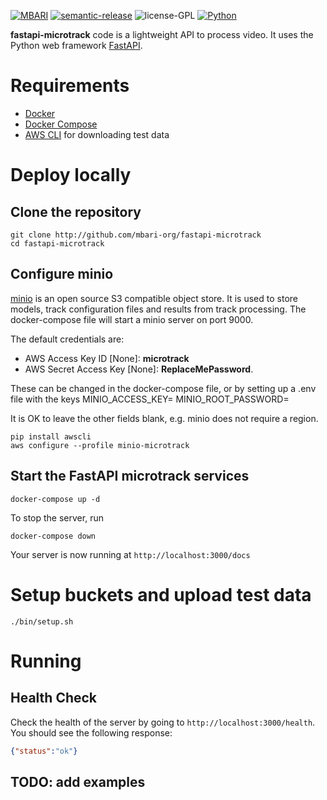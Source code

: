 [![MBARI](https://www.mbari.org/wp-content/uploads/2014/11/logo-mbari-3b.png)](http://www.mbari.org)
[![semantic-release](https://img.shields.io/badge/%20%20%F0%9F%93%A6%F0%9F%9A%80-semantic--release-e10079.svg)](https://github.com/semantic-release/semantic-release)
![license-GPL](https://img.shields.io/badge/license-GPL-blue)
[![Python](https://img.shields.io/badge/language-Python-blue.svg)](https://www.python.org/downloads/)

**fastapi-microtrack** code is a lightweight API to process video. It uses the Python web framework [FastAPI](https://fastapi.tiangolo.com/).
 
# Requirements

- [Docker](https://docs.docker.com/get-docker/)
- [Docker Compose](https://docs.docker.com/compose/install/)
- [AWS CLI](https://docs.aws.amazon.com/cli/latest/userguide/cli-chap-install.html) for downloading test data

# Deploy locally

## Clone the repository
```shell
git clone http://github.com/mbari-org/fastapi-microtrack
cd fastapi-microtrack
```

## Configure minio

[minio](https://min.io/) is an open source S3 compatible object store.  It is used to store models, track configuration files and results from track processing.  The docker-compose file will start a minio server on port 9000.  

The default credentials are:
- AWS Access Key ID [None]: **microtrack** 
- AWS Secret Access Key [None]: **ReplaceMePassword**.

These can be changed in the docker-compose file, or by setting up a .env file with the keys
MINIO_ACCESS_KEY=<your new kay>
MINIO_ROOT_PASSWORD=<your new password>

It is OK to leave the other fields blank, e.g. minio does not require a region.  
```shell
pip install awscli
aws configure --profile minio-microtrack
```

## Start the FastAPI microtrack services
  
```shell
docker-compose up -d
``` 

To stop the server, run
```shell
docker-compose down
```

Your server is now running at `http://localhost:3000/docs`

# Setup buckets and upload test data
```shell
./bin/setup.sh
```
 
# Running

## Health Check
Check the health of the server by going to `http://localhost:3000/health`.  You should see the following response:

```json
{"status":"ok"}
```

## TODO: add examples